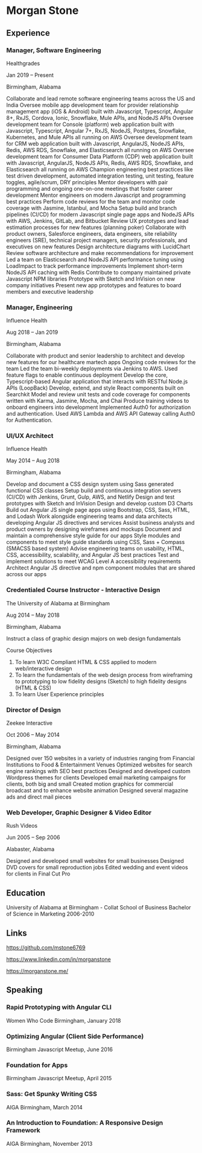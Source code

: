 # Morgan Stone

## Experience

### Manager, Software Engineering

Healthgrades

Jan 2019 – Present

Birmingham, Alabama

Collaborate and lead remote software engineering teams across the US and India
Oversee mobile app development team for provider relationship management app (iOS & Android) built with Javascript, Typescript, Angular 8+, RxJS, Cordova, Ionic, Snowflake, Mule APIs, and NodeJS APIs
Oversee development team for Console (platform) web application built with Javascript, Typescript, Angular 7+, RxJS, NodeJS, Postgres, Snowflake, Kubernetes, and Mule APIs all running on AWS
Oversee development team for CRM web application built with Javascript, AngularJS, NodeJS APIs, Redis, AWS RDS, Snowflake, and Elasticsearch all running on AWS
Oversee development team for Consumer Data Platform (CDP) web application built with Javascript, AngularJS, NodeJS APIs, Redis, AWS RDS, Snowflake, and Elasticsearch all running on AWS
Champion engineering best practices like test driven development, automated integration testing, unit testing, feature toggles, agile/scrum, DRY principles
Mentor developers with pair programming and ongoing one-on-one meetings that foster career development
Mentor engineers on modern Javascript and programming best practices
Perform code reviews for the team and monitor code coverage with Jasmine, Istanbul, and Mocha
Setup build and branch pipelines (CI/CD) for modern Javascript single page apps and NodeJS APIs with AWS, Jenkins, GitLab, and Bitbucket
Review UX prototypes and lead estimation processes for new features (planning poker)
Collaborate with product owners, Salesforce engineers, data engineers, site reliability engineers (SRE), technical project managers, security professionals, and executives on new features
Design architecture diagrams with LucidChart 
Review software architecture and make recommendations for improvement
Led a team on Elasticsearch and NodeJS API performance tuning using LoadImpact to track performance improvements
Implement short-term NodeJS API caching with Redis
Contribute to company maintained private Javascript NPM libraries
Prototype with Sketch and InVision on new company initiatives 
Present new app prototypes and features to board members and executive leadership



### Manager, Engineering

Influence Health

Aug 2018 – Jan 2019

Birmingham, Alabama

Collaborate with product and senior leadership to architect and develop new features for our healthcare martech apps
Ongoing code reviews for the team
Led the team bi-weekly deployments via Jenkins to AWS. Used feature flags to enable continuous deployment
Develop the core, Typescript-based Angular application that interacts with RESTful Node.js APIs (LoopBack)
Develop, extend, and style React components built on Searchkit
Model and review unit tests and code coverage for components written with Karma, Jasmine, Mocha, and Chai
Produce training videos to onboard engineers into development
Implemented Auth0 for authorization and authentication. Used AWS Lambda and AWS API Gateway calling Auth0 for Authentication.



### UI/UX Architect

Influence Health

May 2014 – Aug 2018

Birmingham, Alabama

Develop and document a CSS design system using Sass generated functional CSS classes
Setup build and continuous integration servers (CI/CD) with Jenkins, Grunt, Gulp, AWS, and Netlify
Design and test prototypes with Sketch and InVision
Design and develop custom D3 Charts
Build out Angular JS single page apps using Bootstrap, CSS, Sass, HTML, and Lodash
Work alongside engineering teams and data architects developing Angular JS directives and services
Assist business analysts and product owners by designing wireframes and mockups
Document and maintain a comprehensive style guide for our apps
Style modules and components to meet style guide standards using CSS, Sass + Compass (SMACSS based system)
Advise engineering teams on usability, HTML, CSS, accessibility, scalability, and Angular JS best practices
Test and implement solutions to meet WCAG Level A accessibility requirements
Architect Angular JS directive and npm component modules that are shared across our apps



### Credentialed Course Instructor - Interactive Design

The University of Alabama at Birmingham

Aug 2014 – May 2018

Birmingham, Alabama

Instruct a class of graphic design majors on web design fundamentals

Course Objectives

1. To learn W3C Compliant HTML & CSS applied to modern web/interactive design
2. To learn the fundamentals of the web design process from wireframing to prototyping to low fidelity designs (Sketch) to high fidelity designs (HTML & CSS)
3. To learn User Experience principles



### Director of Design

Zeekee Interactive

Oct 2006 – May 2014

Birmingham, Alabama

Designed over 150 websites in a variety of industries ranging from Financial Institutions to Food & Entertainment Venues
Optimized websites for search engine rankings with SEO best practices
Designed and developed custom Wordpress themes for clients
Developed email marketing campaigns for clients, both big and small
Created motion graphics for commercial broadcast and to enhance website animation
Designed several magazine ads and direct mail pieces



### Web Developer, Graphic Designer & Video Editor

Rush Videos

Jun 2005 – Sep 2006

Alabaster, Alabama

Designed and developed small websites for small businesses
Designed DVD covers for small reproduction jobs
Edited wedding and event videos for clients in Final Cut Pro

## Education

University of Alabama at Birmingham - Collat School of Business
Bachelor of Science in Marketing
2006-2010

## Links

https://github.com/mstone6769

https://www.linkedin.com/in/morganstone

https://morganstone.me/


## Speaking


### Rapid Prototyping with Angular CLI
Women Who Code Birmingham, January 2018

### Optimizing Angular (Client Side Performance)
Birmingham Javascript Meetup, June 2016

### Foundation for Apps
Birmingham Javascript Meetup, April 2015

### Sass: Get Spunky Writing CSS
AIGA Birmingham, March 2014

### An Introduction to Foundation: A Responsive Design Framework
AIGA Birmingham, November 2013

